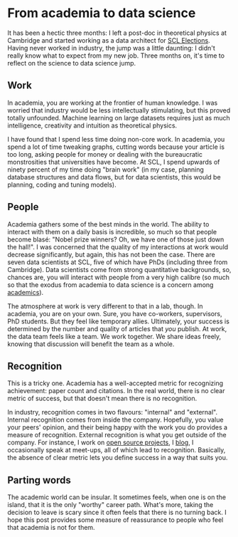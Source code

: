 
<!--
- both demanding intellectually
- both interesting environments, similar
- data science: less parochial in a company ; people help each other
- data science: less freedom, but still lots of freedom (work for business goals, but, at least in reasonable businesses, leaders don't tell you how to achieve those goals)
- more time on actual number crunching, less time preparing graphs for papers
- less pressure: can do real development, plan for the future
-->

From academia to data science
=============================

It has been a hectic three months: I left a post-doc in theoretical physics at Cambridge and started working as a data architect for [SCL Elections](sclelections.com). Having never worked in industry, the jump was a little daunting: I didn't really know what to expect from my new job. Three months on, it's time to reflect on the science to data science jump.

Work
----

In academia, you are working at the frontier of human knowledge. I was worried that industry would be less intellectually stimulating, but this proved totally unfounded. Machine learning on large datasets requires just as much intelligence, creativity and intuition as theoretical physics.

I have found that I spend less time doing non-core work. In academia, you spend a lot of time tweaking graphs, cutting words because your article is too long, asking people for money or dealing with the bureaucratic monstrosities that universities have become. At SCL, I spend upwards of ninety percent of my time doing "brain work" (in my case, planning database structures and data flows, but for data scientists, this would be planning, coding and tuning models).

People
------

Academia gathers some of the best minds in the world. The ability to interact with them on a daily basis is incredible, so much so that people become blas&eacute;: "Nobel prize winners? Oh, we have one of those just down the hall!". I was concerned that the quality of my interactions at work would decrease significantly, but again, this has not been the case. There are seven data scientists at SCL, five of which have PhDs (including three from Cambridge). Data scientists come from strong quantitative backgrounds, so, chances are, you will interact with people from a very high calibre (so much so that the exodus from academia to data science is a concern among [academics](http://jakevdp.github.io/blog/2013/10/26/big-data-brain-drain/)).

The atmosphere at work is very different to that in a lab, though. In academia, you are on your own. Sure, you have co-workers, supervisors, PhD students. But they feel like temporary allies. Ultimately, your success is determined by the number and quality of articles that *you* publish. At work, the data team feels like a team. We work together. We share ideas freely, knowing that discussion will benefit the team as a whole. 

Recognition
-----------

This is a tricky one. Academia has a well-accepted metric for recognizing achievement: paper count and citations. In the real world, there is no clear metric of success, but that doesn't mean there is no recognition.

In industry, recognition comes in two flavours: "internal" and "external". Internal recognition comes from inside the company. Hopefully, you value your peers' opinion, and their being happy with the work you do provides a measure of recognition. External recognition is what you get outside of the company. For instance, I work on [open source projects](http://scikit-monaco.readthedocs.org/en/latest/), I [blog](www.pascalbugnion.net/blog), I occasionally speak at meet-ups, all of which lead to recognition. Basically, the absence of clear metric lets you define success in a way that suits you. 

Parting words
-------------

The academic world can be insular. It sometimes feels, when one is on the island, that it is the only "worthy" career path. What's more, taking the decision to leave is scary since it often feels that there is no turning back. I hope this post provides some measure of reassurance to people who feel that academia is not for them.

